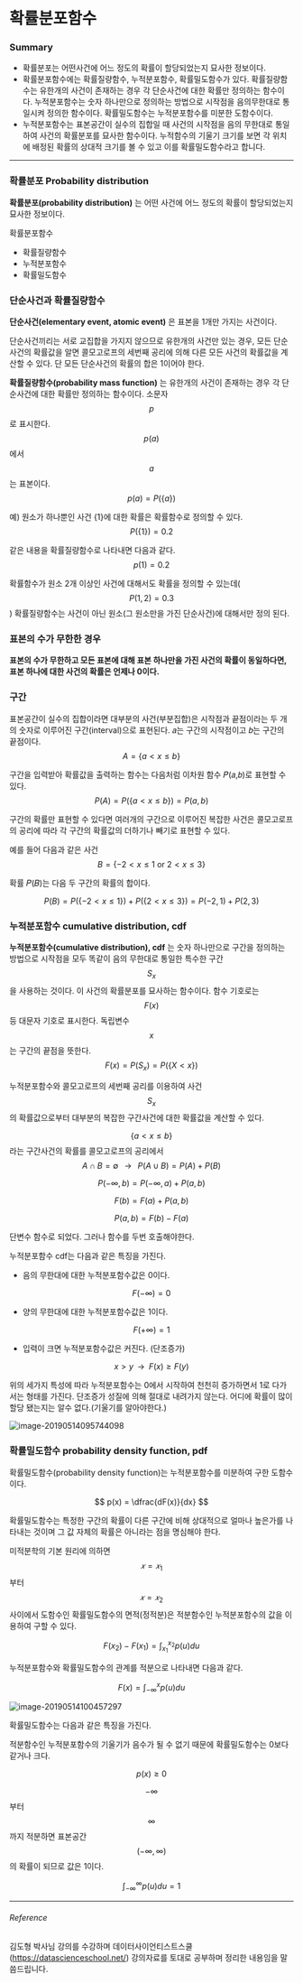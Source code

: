 <script> MathJax.Hub.Queue(["Typeset",MathJax.Hub]); </script>

# 확률분포함수

### Summary

- 확률분포는 어떤사건에 어느 정도의 확률이 할당되었는지 묘사한 정보이다. 
- 확률분포함수에는 확률질량함수, 누적분포함수, 확률밀도함수가 있다. 확률질량함수는 유한개의 사건이 존재하는 경우 각 단순사건에 대한 확률만 정의하는 함수이다. 누적분포함수는 숫자 하나만으로 정의하는 방법으로 시작점을 음의무한대로 통일시켜 정의한 함수이다. 확률밀도함수는 누적분포함수를 미분한 도함수이다. 
- 누적분포함수는 표본공간이 실수의 집합일 때 사건의 시작점을 음의 무한대로 통일하여 사건의 확률분포를 묘사한 함수이다. 누적함수의 기울기 크기를 보면 각 위치에 배정된 확률의 상대적 크기를 볼 수 있고 이를 확률밀도함수라고 합니다. 
___________

### 확률분포 Probability distribution

**확률분포(probability distribution)** 는 어떤 사건에 어느 정도의 확률이 할당되었는지 묘사한 정보이다.

확률분포함수

- 확률질량함수
- 누적분포함수
- 확률밀도함수

### 단순사건과 확률질량함수

**단순사건(elementary event, atomic event)** 은 표본을 1개만 가지는 사건이다.

단순사건끼리는 서로 교집합을 가지지 않으므로 유한개의 사건만 있는 경우, 모든 단순사건의 확률값을 알면 콜모고로프의 세번째 공리에 의해 다른 모든 사건의 확률값을 계산할 수 있다. 단 모든 단순사건의 확률의 합은 1이어야 한다.

**확률질량함수(probability mass function)** 는 유한개의 사건이 존재하는 경우 각 단순사건에 대한 확률만 정의하는 함수이다. 소문자 $$p$$ 로 표시한다.  $$p(a)$$ 에서 $$a$$ 는 표본이다. 
$$
p(a) = P(\{a\})
$$

예) 원소가 하나뿐인 사건 {1}에 대한 확률은 확률함수로 정의할 수 있다.  $$P(\{1\}) = 0.2$$ 

같은 내용을 확률질량함수로 나타내면 다음과 같다. $$p(1) =0.2$$  

확률함수가 원소 2개 이상인 사건에 대해서도 확률을 정의할 수 있는데($$P({1, 2}) = 0.3$$) 확률질량함수는 사건이 아닌 원소(그 원소만을 가진 단순사건)에 대해서만 정의 된다.

### 표본의 수가 무한한 경우

**표본의 수가 무한하고 모든 표본에 대해 표본 하나만을 가진 사건의 확률이 동일하다면, 표본 하나에 대한 사건의 확률은 언제나 0이다.**

### 구간

표본공간이 실수의 집합이라면 대부분의 사건(부분집합)은 시작점과 끝점이라는 두 개의 숫자로 이루어진 구간(interval)으로 표현된다. 𝑎는 구간의 시작점이고 𝑏는 구간의 끝점이다.
$$
A = \{ a < x \leq b \}
$$

구간을 입력받아 확률값을 출력하는 함수는 다음처럼 이차원 함수 𝑃(𝑎,𝑏)로 표현할 수 있다.
$$
P(A) = P(\{ a < x \leq b \}) = P(a, b)
$$

구간의 확률만 표현할 수 있다면 여러개의 구간으로 이루어진 복잡한 사건은 콜모고로프의 공리에 따라 각 구간의 확률값의 더하기나 빼기로 표현할 수 있다.

예를 들어 다음과 같은 사건 $$B = \{ -2 < x \leq 1 \text{ or } 2 < x \leq 3 \}$$

확률 𝑃(𝐵)는 다음 두 구간의 확률의 합이다. 

$$P(B) = P(\{ -2 < x \leq 1\}) + P(\{2 < x \leq 3\}) = P(-2, 1) + P(2, 3)$$

### 누적분포함수 cumulative distribution, cdf

**누적분포함수(cumulative distribution), cdf** 는 숫자 하나만으로 구간을 정의하는 방법으로 시작점을 모두 똑같이 음의 무한대로 통일한 특수한 구간 $$S_x$$ 을 사용하는 것이다. 이 사건의 확률분포를 묘사하는 함수이다. 함수 기호로는 $$F(x)$$ 등 대문자 기호로 표시한다. 독립변수 $$x$$ 는 구간의 끝점을 뜻한다. 
$$
F(x) = P(S_x) = P(\{X < x\})
$$

누적분포함수와 콜모고로프의 세번째 공리를 이용하여 사건 $$S_x$$ 의 확률값으로부터 대부분의 복잡한 구간사건에 대한 확률값을 계산할 수 있다.

$$\{ a < x \leq b \}$$라는 구간사건의 확률를 콜모고로프의 공리에서 
$$
A \cap B = \emptyset \;\;\; \rightarrow \;\;\; P(A \cup B) = P(A) + P(B)
$$

$$
P(-\infty, b) = P(-\infty, a) + P(a, b)
$$

$$
F(b) = F(a) + P(a, b)
$$

$$
P(a, b) = F(b) - F(a) 
$$

단변수 함수로 되었다. 그러나 함수를 두번 호출해야한다.

누적분포함수 cdf는 다음과 같은 특징을 가진다.

- 음의 무한대에 대한 누적분포함수값은 0이다.

$$
F(-\infty) = 0
$$

-  양의 무한대에 대한 누적분포함수값은 1이다.

$$
F(+\infty) = 1
$$

-  입력이 크면 누적분포함수값은 커진다. (단조증가)

$$
x > y \;\; \rightarrow \;\; F(x) \geq F(y)
$$

위의 세가지 특성에 따라 누적분포함수는 0에서 시작하여 천천히 증가하면서 1로 다가서는 형태를 가진다. 단조증가 성질에 의해 절대로 내려가지 않는다. 어디에 확률이 많이 할당 됐는지는 알수 없다.(기울기를 알아야한다.)

![image-20190514095744098](../../../resource/img/image-20190514095744098.png)

### 확률밀도함수 probability density function, pdf

확률밀도함수(probability density function)는 누적분포함수를 미분하여 구한 도함수이다.

$$
p(x) = \dfrac{dF(x)}{dx} 
$$

확률밀도함수는 특정한 구간의 확률이 다른 구간에 비해 상대적으로 얼마나 높은가를 나타내는 것이며 그 값 자체의 확률은 아니라는 점을 명심해야 한다. 

미적분학의 기본 원리에 의하면 $$𝑥=𝑥_1$$부터 $$𝑥=𝑥_2$$ 사이에서 도함수인 확률밀도함수의 면적(정적분)은 적분함수인 누적분포함수의 값을 이용하여 구할 수 있다.

$$
F(x_2) - F(x_1) = \int_{x_1}^{x_2} p(u) du
$$

누적분포함수와 확률밀도함수의 관계를 적분으로 나타내면 다음과 같다.

$$
F(x) = \int_{-\infty}^{x} p(u) du
$$

![image-20190514100457297](../../../resource/img/image-20190514100457297.png)

확률밀도함수는 다음과 같은 특징을 가진다.

적분함수인 누적분포함수의 기울기가 음수가 될 수 없기 때문에 확률밀도함수는 0보다 같거나 크다.

$$
p(x) \geq 0 
$$

$$-\infty$$ 부터 $$\infty$$ 까지 적분하면 표본공간 $$(-\infty, \infty)$$ 의 확률이 되므로 값은 1이다.

$$
\int_{-\infty}^{\infty} p(u)du = 1
$$



___________________________________
###### Reference
김도형 박사님 강의를 수강하며 데이터사이언티스트스쿨(https://datascienceschool.net/) 강의자료를 토대로 공부하며 정리한 내용임을 말씀드립니다.